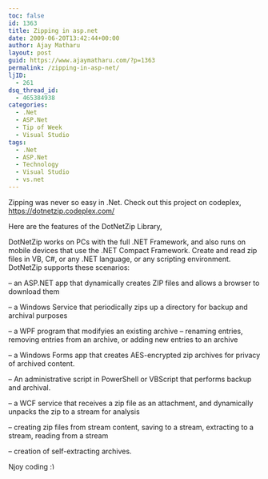```yaml
---
toc: false
id: 1363
title: Zipping in asp.net
date: 2009-06-20T13:42:44+00:00
author: Ajay Matharu
layout: post
guid: https://www.ajaymatharu.com/?p=1363
permalink: /zipping-in-asp-net/
ljID:
  - 261
dsq_thread_id:
  - 465384938
categories:
  - .Net
  - ASP.Net
  - Tip of Week
  - Visual Studio
tags:
  - .Net
  - ASP.Net
  - Technology
  - Visual Studio
  - vs.net
---
```

Zipping was never so easy in .Net. Check out this project on codeplex, https://dotnetzip.codeplex.com/

Here are the features of the DotNetZip Library,
  
DotNetZip works on PCs with the full .NET Framework, and also runs on mobile devices that use the .NET Compact Framework. Create and read zip files in VB, C#, or any .NET language, or any scripting environment. DotNetZip supports these scenarios:
  
&#8211; an ASP.NET app that dynamically creates ZIP files and allows a browser to download them
  
&#8211; a Windows Service that periodically zips up a directory for backup and archival purposes
  
&#8211; a WPF program that modifyies an existing archive &#8211; renaming entries, removing entries from an archive, or adding new entries to an archive
  
&#8211; a Windows Forms app that creates AES-encrypted zip archives for privacy of archived content.
  
&#8211; An administrative script in PowerShell or VBScript that performs backup and archival.
  
&#8211; a WCF service that receives a zip file as an attachment, and dynamically unpacks the zip to a stream for analysis
  
&#8211; creating zip files from stream content, saving to a stream, extracting to a stream, reading from a stream
  
&#8211; creation of self-extracting archives.

Njoy coding <img src="https://www.ajaymatharu.com/wp-includes/images/smilies/simple-smile.png" alt=":)" class="wp-smiley" style="height: 1em; max-height: 1em;" />
